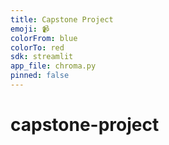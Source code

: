 ```yaml
---
title: Capstone Project
emoji: 📹
colorFrom: blue
colorTo: red
sdk: streamlit
app_file: chroma.py
pinned: false
---
```


# capstone-project
